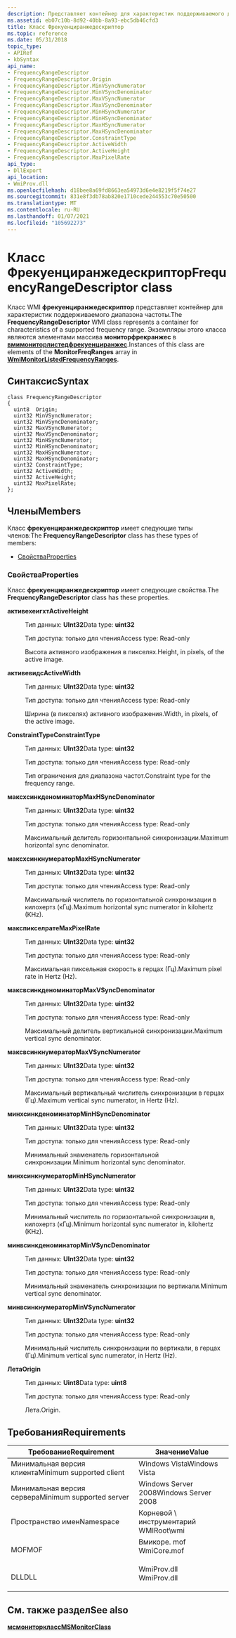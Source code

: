 ```yaml
---
description: Представляет контейнер для характеристик поддерживаемого диапазона частоты.
ms.assetid: eb07c10b-8d92-40bb-8a93-ebc5db46cfd3
title: Класс Фрекуенциранжедескриптор
ms.topic: reference
ms.date: 05/31/2018
topic_type:
- APIRef
- kbSyntax
api_name:
- FrequencyRangeDescriptor
- FrequencyRangeDescriptor.Origin
- FrequencyRangeDescriptor.MinVSyncNumerator
- FrequencyRangeDescriptor.MinVSyncDenominator
- FrequencyRangeDescriptor.MaxVSyncNumerator
- FrequencyRangeDescriptor.MaxVSyncDenominator
- FrequencyRangeDescriptor.MinHSyncNumerator
- FrequencyRangeDescriptor.MinHSyncDenominator
- FrequencyRangeDescriptor.MaxHSyncNumerator
- FrequencyRangeDescriptor.MaxHSyncDenominator
- FrequencyRangeDescriptor.ConstraintType
- FrequencyRangeDescriptor.ActiveWidth
- FrequencyRangeDescriptor.ActiveHeight
- FrequencyRangeDescriptor.MaxPixelRate
api_type:
- DllExport
api_location:
- WmiProv.dll
ms.openlocfilehash: d18bee8a69fd8663ea54973d6e4e8219f5f74e27
ms.sourcegitcommit: 831e8f3db78ab820e1710cede244553c70e50500
ms.translationtype: MT
ms.contentlocale: ru-RU
ms.lasthandoff: 01/07/2021
ms.locfileid: "105692273"
---
```

# <a name="frequencyrangedescriptor-class"></a><span data-ttu-id="6562f-103">Класс Фрекуенциранжедескриптор</span><span class="sxs-lookup"><span data-stu-id="6562f-103">FrequencyRangeDescriptor class</span></span>

<span data-ttu-id="6562f-104">Класс WMI **фрекуенциранжедескриптор** представляет контейнер для характеристик поддерживаемого диапазона частоты.</span><span class="sxs-lookup"><span data-stu-id="6562f-104">The **FrequencyRangeDescriptor** WMI class represents a container for characteristics of a supported frequency range.</span></span> <span data-ttu-id="6562f-105">Экземпляры этого класса являются элементами массива **мониторфрекранжес** в [**вмимониторлистедфрекуенциранжес**](wmimonitorlistedfrequencyranges.md).</span><span class="sxs-lookup"><span data-stu-id="6562f-105">Instances of this class are elements of the **MonitorFreqRanges** array in [**WmiMonitorListedFrequencyRanges**](wmimonitorlistedfrequencyranges.md).</span></span>

## <a name="syntax"></a><span data-ttu-id="6562f-106">Синтаксис</span><span class="sxs-lookup"><span data-stu-id="6562f-106">Syntax</span></span>

``` syntax
class FrequencyRangeDescriptor
{
  uint8  Origin;
  uint32 MinVSyncNumerator;
  uint32 MinVSyncDenominator;
  uint32 MaxVSyncNumerator;
  uint32 MaxVSyncDenominator;
  uint32 MinHSyncNumerator;
  uint32 MinHSyncDenominator;
  uint32 MaxHSyncNumerator;
  uint32 MaxHSyncDenominator;
  uint32 ConstraintType;
  uint32 ActiveWidth;
  uint32 ActiveHeight;
  uint32 MaxPixelRate;
};
```

## <a name="members"></a><span data-ttu-id="6562f-107">Члены</span><span class="sxs-lookup"><span data-stu-id="6562f-107">Members</span></span>

<span data-ttu-id="6562f-108">Класс **фрекуенциранжедескриптор** имеет следующие типы членов:</span><span class="sxs-lookup"><span data-stu-id="6562f-108">The **FrequencyRangeDescriptor** class has these types of members:</span></span>

-   [<span data-ttu-id="6562f-109">Свойства</span><span class="sxs-lookup"><span data-stu-id="6562f-109">Properties</span></span>](#properties)

### <a name="properties"></a><span data-ttu-id="6562f-110">Свойства</span><span class="sxs-lookup"><span data-stu-id="6562f-110">Properties</span></span>

<span data-ttu-id="6562f-111">Класс **фрекуенциранжедескриптор** имеет следующие свойства.</span><span class="sxs-lookup"><span data-stu-id="6562f-111">The **FrequencyRangeDescriptor** class has these properties.</span></span>

<dl> <dt>

<span data-ttu-id="6562f-112">**активехеигхт**</span><span class="sxs-lookup"><span data-stu-id="6562f-112">**ActiveHeight**</span></span>
</dt> <dd> <dl> <dt>

<span data-ttu-id="6562f-113">Тип данных: **UInt32**</span><span class="sxs-lookup"><span data-stu-id="6562f-113">Data type: **uint32**</span></span>
</dt> <dt>

<span data-ttu-id="6562f-114">Тип доступа: только для чтения</span><span class="sxs-lookup"><span data-stu-id="6562f-114">Access type: Read-only</span></span>
</dt> </dl>

<span data-ttu-id="6562f-115">Высота активного изображения в пикселях.</span><span class="sxs-lookup"><span data-stu-id="6562f-115">Height, in pixels, of the active image.</span></span>

</dd> <dt>

<span data-ttu-id="6562f-116">**активевидс**</span><span class="sxs-lookup"><span data-stu-id="6562f-116">**ActiveWidth**</span></span>
</dt> <dd> <dl> <dt>

<span data-ttu-id="6562f-117">Тип данных: **UInt32**</span><span class="sxs-lookup"><span data-stu-id="6562f-117">Data type: **uint32**</span></span>
</dt> <dt>

<span data-ttu-id="6562f-118">Тип доступа: только для чтения</span><span class="sxs-lookup"><span data-stu-id="6562f-118">Access type: Read-only</span></span>
</dt> </dl>

<span data-ttu-id="6562f-119">Ширина (в пикселях) активного изображения.</span><span class="sxs-lookup"><span data-stu-id="6562f-119">Width, in pixels, of the active image.</span></span>

</dd> <dt>

<span data-ttu-id="6562f-120">**ConstraintType**</span><span class="sxs-lookup"><span data-stu-id="6562f-120">**ConstraintType**</span></span>
</dt> <dd> <dl> <dt>

<span data-ttu-id="6562f-121">Тип данных: **UInt32**</span><span class="sxs-lookup"><span data-stu-id="6562f-121">Data type: **uint32**</span></span>
</dt> <dt>

<span data-ttu-id="6562f-122">Тип доступа: только для чтения</span><span class="sxs-lookup"><span data-stu-id="6562f-122">Access type: Read-only</span></span>
</dt> </dl>

<span data-ttu-id="6562f-123">Тип ограничения для диапазона частот.</span><span class="sxs-lookup"><span data-stu-id="6562f-123">Constraint type for the frequency range.</span></span>

</dd> <dt>

<span data-ttu-id="6562f-124">**максхсинкденоминатор**</span><span class="sxs-lookup"><span data-stu-id="6562f-124">**MaxHSyncDenominator**</span></span>
</dt> <dd> <dl> <dt>

<span data-ttu-id="6562f-125">Тип данных: **UInt32**</span><span class="sxs-lookup"><span data-stu-id="6562f-125">Data type: **uint32**</span></span>
</dt> <dt>

<span data-ttu-id="6562f-126">Тип доступа: только для чтения</span><span class="sxs-lookup"><span data-stu-id="6562f-126">Access type: Read-only</span></span>
</dt> </dl>

<span data-ttu-id="6562f-127">Максимальный делитель горизонтальной синхронизации.</span><span class="sxs-lookup"><span data-stu-id="6562f-127">Maximum horizontal sync denominator.</span></span>

</dd> <dt>

<span data-ttu-id="6562f-128">**максхсинкнумератор**</span><span class="sxs-lookup"><span data-stu-id="6562f-128">**MaxHSyncNumerator**</span></span>
</dt> <dd> <dl> <dt>

<span data-ttu-id="6562f-129">Тип данных: **UInt32**</span><span class="sxs-lookup"><span data-stu-id="6562f-129">Data type: **uint32**</span></span>
</dt> <dt>

<span data-ttu-id="6562f-130">Тип доступа: только для чтения</span><span class="sxs-lookup"><span data-stu-id="6562f-130">Access type: Read-only</span></span>
</dt> </dl>

<span data-ttu-id="6562f-131">Максимальный числитель по горизонтальной синхронизации в килохертз (кГц).</span><span class="sxs-lookup"><span data-stu-id="6562f-131">Maximum horizontal sync numerator in kilohertz (KHz).</span></span>

</dd> <dt>

<span data-ttu-id="6562f-132">**макспикселрате**</span><span class="sxs-lookup"><span data-stu-id="6562f-132">**MaxPixelRate**</span></span>
</dt> <dd> <dl> <dt>

<span data-ttu-id="6562f-133">Тип данных: **UInt32**</span><span class="sxs-lookup"><span data-stu-id="6562f-133">Data type: **uint32**</span></span>
</dt> <dt>

<span data-ttu-id="6562f-134">Тип доступа: только для чтения</span><span class="sxs-lookup"><span data-stu-id="6562f-134">Access type: Read-only</span></span>
</dt> </dl>

<span data-ttu-id="6562f-135">Максимальная пиксельная скорость в герцах (Гц).</span><span class="sxs-lookup"><span data-stu-id="6562f-135">Maximum pixel rate in Hertz (Hz).</span></span>

</dd> <dt>

<span data-ttu-id="6562f-136">**максвсинкденоминатор**</span><span class="sxs-lookup"><span data-stu-id="6562f-136">**MaxVSyncDenominator**</span></span>
</dt> <dd> <dl> <dt>

<span data-ttu-id="6562f-137">Тип данных: **UInt32**</span><span class="sxs-lookup"><span data-stu-id="6562f-137">Data type: **uint32**</span></span>
</dt> <dt>

<span data-ttu-id="6562f-138">Тип доступа: только для чтения</span><span class="sxs-lookup"><span data-stu-id="6562f-138">Access type: Read-only</span></span>
</dt> </dl>

<span data-ttu-id="6562f-139">Максимальный делитель вертикальной синхронизации.</span><span class="sxs-lookup"><span data-stu-id="6562f-139">Maximum vertical sync denominator.</span></span>

</dd> <dt>

<span data-ttu-id="6562f-140">**максвсинкнумератор**</span><span class="sxs-lookup"><span data-stu-id="6562f-140">**MaxVSyncNumerator**</span></span>
</dt> <dd> <dl> <dt>

<span data-ttu-id="6562f-141">Тип данных: **UInt32**</span><span class="sxs-lookup"><span data-stu-id="6562f-141">Data type: **uint32**</span></span>
</dt> <dt>

<span data-ttu-id="6562f-142">Тип доступа: только для чтения</span><span class="sxs-lookup"><span data-stu-id="6562f-142">Access type: Read-only</span></span>
</dt> </dl>

<span data-ttu-id="6562f-143">Максимальный вертикальный числитель синхронизации в герцах (Гц).</span><span class="sxs-lookup"><span data-stu-id="6562f-143">Maximum vertical sync numerator, in Hertz (Hz).</span></span>

</dd> <dt>

<span data-ttu-id="6562f-144">**минхсинкденоминатор**</span><span class="sxs-lookup"><span data-stu-id="6562f-144">**MinHSyncDenominator**</span></span>
</dt> <dd> <dl> <dt>

<span data-ttu-id="6562f-145">Тип данных: **UInt32**</span><span class="sxs-lookup"><span data-stu-id="6562f-145">Data type: **uint32**</span></span>
</dt> <dt>

<span data-ttu-id="6562f-146">Тип доступа: только для чтения</span><span class="sxs-lookup"><span data-stu-id="6562f-146">Access type: Read-only</span></span>
</dt> </dl>

<span data-ttu-id="6562f-147">Минимальный знаменатель горизонтальной синхронизации.</span><span class="sxs-lookup"><span data-stu-id="6562f-147">Minimum horizontal sync denominator.</span></span>

</dd> <dt>

<span data-ttu-id="6562f-148">**минхсинкнумератор**</span><span class="sxs-lookup"><span data-stu-id="6562f-148">**MinHSyncNumerator**</span></span>
</dt> <dd> <dl> <dt>

<span data-ttu-id="6562f-149">Тип данных: **UInt32**</span><span class="sxs-lookup"><span data-stu-id="6562f-149">Data type: **uint32**</span></span>
</dt> <dt>

<span data-ttu-id="6562f-150">Тип доступа: только для чтения</span><span class="sxs-lookup"><span data-stu-id="6562f-150">Access type: Read-only</span></span>
</dt> </dl>

<span data-ttu-id="6562f-151">Минимальный числитель по горизонтальной синхронизации в, килохертз (кГц).</span><span class="sxs-lookup"><span data-stu-id="6562f-151">Minimum horizontal sync numerator in, kilohertz (KHz).</span></span>

</dd> <dt>

<span data-ttu-id="6562f-152">**минвсинкденоминатор**</span><span class="sxs-lookup"><span data-stu-id="6562f-152">**MinVSyncDenominator**</span></span>
</dt> <dd> <dl> <dt>

<span data-ttu-id="6562f-153">Тип данных: **UInt32**</span><span class="sxs-lookup"><span data-stu-id="6562f-153">Data type: **uint32**</span></span>
</dt> <dt>

<span data-ttu-id="6562f-154">Тип доступа: только для чтения</span><span class="sxs-lookup"><span data-stu-id="6562f-154">Access type: Read-only</span></span>
</dt> </dl>

<span data-ttu-id="6562f-155">Минимальный знаменатель синхронизации по вертикали.</span><span class="sxs-lookup"><span data-stu-id="6562f-155">Minimum vertical sync denominator.</span></span>

</dd> <dt>

<span data-ttu-id="6562f-156">**минвсинкнумератор**</span><span class="sxs-lookup"><span data-stu-id="6562f-156">**MinVSyncNumerator**</span></span>
</dt> <dd> <dl> <dt>

<span data-ttu-id="6562f-157">Тип данных: **UInt32**</span><span class="sxs-lookup"><span data-stu-id="6562f-157">Data type: **uint32**</span></span>
</dt> <dt>

<span data-ttu-id="6562f-158">Тип доступа: только для чтения</span><span class="sxs-lookup"><span data-stu-id="6562f-158">Access type: Read-only</span></span>
</dt> </dl>

<span data-ttu-id="6562f-159">Минимальный числитель синхронизации по вертикали, в герцах (Гц).</span><span class="sxs-lookup"><span data-stu-id="6562f-159">Minimum vertical sync numerator, in Hertz (Hz).</span></span>

</dd> <dt>

<span data-ttu-id="6562f-160">**Лета**</span><span class="sxs-lookup"><span data-stu-id="6562f-160">**Origin**</span></span>
</dt> <dd> <dl> <dt>

<span data-ttu-id="6562f-161">Тип данных: **Uint8**</span><span class="sxs-lookup"><span data-stu-id="6562f-161">Data type: **uint8**</span></span>
</dt> <dt>

<span data-ttu-id="6562f-162">Тип доступа: только для чтения</span><span class="sxs-lookup"><span data-stu-id="6562f-162">Access type: Read-only</span></span>
</dt> </dl>

<span data-ttu-id="6562f-163">Лета.</span><span class="sxs-lookup"><span data-stu-id="6562f-163">Origin.</span></span>

</dd> </dl>

## <a name="requirements"></a><span data-ttu-id="6562f-164">Требования</span><span class="sxs-lookup"><span data-stu-id="6562f-164">Requirements</span></span>



| <span data-ttu-id="6562f-165">Требование</span><span class="sxs-lookup"><span data-stu-id="6562f-165">Requirement</span></span> | <span data-ttu-id="6562f-166">Значение</span><span class="sxs-lookup"><span data-stu-id="6562f-166">Value</span></span> |
|-------------------------------------|----------------------------------------------------------------------------------------|
| <span data-ttu-id="6562f-167">Минимальная версия клиента</span><span class="sxs-lookup"><span data-stu-id="6562f-167">Minimum supported client</span></span><br/> | <span data-ttu-id="6562f-168">Windows Vista</span><span class="sxs-lookup"><span data-stu-id="6562f-168">Windows Vista</span></span><br/>                                                               |
| <span data-ttu-id="6562f-169">Минимальная версия сервера</span><span class="sxs-lookup"><span data-stu-id="6562f-169">Minimum supported server</span></span><br/> | <span data-ttu-id="6562f-170">Windows Server 2008</span><span class="sxs-lookup"><span data-stu-id="6562f-170">Windows Server 2008</span></span><br/>                                                         |
| <span data-ttu-id="6562f-171">Пространство имен</span><span class="sxs-lookup"><span data-stu-id="6562f-171">Namespace</span></span><br/>                | <span data-ttu-id="6562f-172">Корневой \\ инструментарий WMI</span><span class="sxs-lookup"><span data-stu-id="6562f-172">Root\\wmi</span></span><br/>                                                                   |
| <span data-ttu-id="6562f-173">MOF</span><span class="sxs-lookup"><span data-stu-id="6562f-173">MOF</span></span><br/>                      | <dl> <span data-ttu-id="6562f-174"><dt>Вмикоре. mof</dt></span><span class="sxs-lookup"><span data-stu-id="6562f-174"><dt>WmiCore.mof</dt></span></span> </dl> |
| <span data-ttu-id="6562f-175">DLL</span><span class="sxs-lookup"><span data-stu-id="6562f-175">DLL</span></span><br/>                      | <dl> <span data-ttu-id="6562f-176"><dt>WmiProv.dll</dt></span><span class="sxs-lookup"><span data-stu-id="6562f-176"><dt>WmiProv.dll</dt></span></span> </dl> |



## <a name="see-also"></a><span data-ttu-id="6562f-177">См. также раздел</span><span class="sxs-lookup"><span data-stu-id="6562f-177">See also</span></span>

<dl> <dt>

[<span data-ttu-id="6562f-178">**мсмониторкласс**</span><span class="sxs-lookup"><span data-stu-id="6562f-178">**MSMonitorClass**</span></span>](msmonitorclass.md)
</dt> </dl>

 

 




